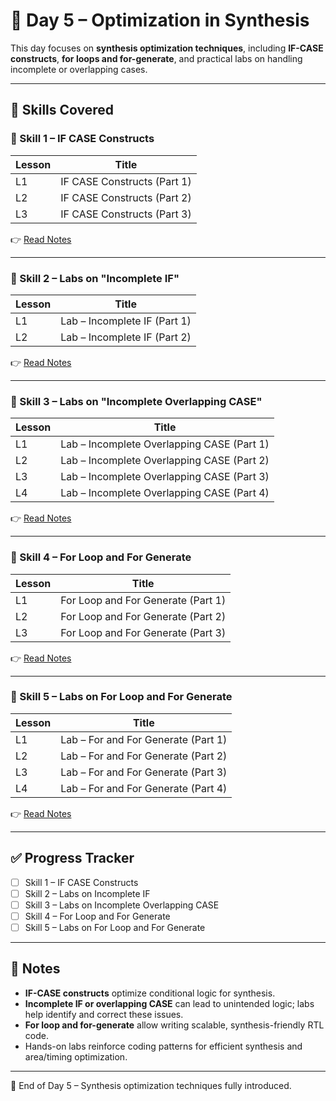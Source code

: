 # 📘 Day 5 – Optimization in Synthesis

This day focuses on **synthesis optimization techniques**, including **IF-CASE constructs**, **for loops and for-generate**, and practical labs on handling incomplete or overlapping cases.

---

## 📂 Skills Covered

### 🔹 Skill 1 – IF CASE Constructs
| Lesson | Title |
|--------|-------|
| L1 | IF CASE Constructs (Part 1) |
| L2 | IF CASE Constructs (Part 2) |
| L3 | IF CASE Constructs (Part 3) |

👉 [Read Notes](D5SK1_IF_CASE_Constructs.md)

---

### 🔹 Skill 2 – Labs on "Incomplete IF"
| Lesson | Title |
|--------|-------|
| L1 | Lab – Incomplete IF (Part 1) |
| L2 | Lab – Incomplete IF (Part 2) |

👉 [Read Notes](D5SK2_Labs_Incomplete_IF.md)

---

### 🔹 Skill 3 – Labs on "Incomplete Overlapping CASE"
| Lesson | Title |
|--------|-------|
| L1 | Lab – Incomplete Overlapping CASE (Part 1) |
| L2 | Lab – Incomplete Overlapping CASE (Part 2) |
| L3 | Lab – Incomplete Overlapping CASE (Part 3) |
| L4 | Lab – Incomplete Overlapping CASE (Part 4) |

👉 [Read Notes](D5SK3_Labs_Incomplete_Overlapping_CASE.md)

---

### 🔹 Skill 4 – For Loop and For Generate
| Lesson | Title |
|--------|-------|
| L1 | For Loop and For Generate (Part 1) |
| L2 | For Loop and For Generate (Part 2) |
| L3 | For Loop and For Generate (Part 3) |

👉 [Read Notes](D5SK4_For_Loop_For_Generate.md)

---

### 🔹 Skill 5 – Labs on For Loop and For Generate
| Lesson | Title |
|--------|-------|
| L1 | Lab – For and For Generate (Part 1) |
| L2 | Lab – For and For Generate (Part 2) |
| L3 | Lab – For and For Generate (Part 3) |
| L4 | Lab – For and For Generate (Part 4) |

👉 [Read Notes](D5SK5_Labs_For_Loop_For_Generate.md)

---

## ✅ Progress Tracker
- [ ] Skill 1 – IF CASE Constructs  
- [ ] Skill 2 – Labs on Incomplete IF  
- [ ] Skill 3 – Labs on Incomplete Overlapping CASE  
- [ ] Skill 4 – For Loop and For Generate  
- [ ] Skill 5 – Labs on For Loop and For Generate  

---

## 📝 Notes
- **IF-CASE constructs** optimize conditional logic for synthesis.  
- **Incomplete IF or overlapping CASE** can lead to unintended logic; labs help identify and correct these issues.  
- **For loop and for-generate** allow writing scalable, synthesis-friendly RTL code.  
- Hands-on labs reinforce coding patterns for efficient synthesis and area/timing optimization.

---

🚀 End of Day 5 – Synthesis optimization techniques fully introduced.


